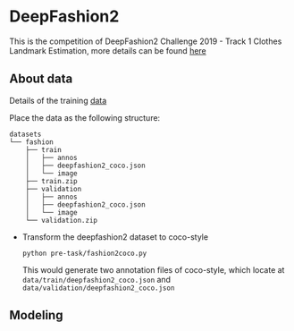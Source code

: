 # DeepFashion2

This is the competition of DeepFashion2 Challenge 2019 - Track 1 Clothes Landmark Estimation, more details can be found [here](https://competitions.codalab.org/competitions/23095#learn_the_details)

## About data

Details of the training [data](DATA_FORMAT.md)

Place the data as the following structure:
```
datasets
└── fashion
    ├── train
    │   ├── annos
    │   ├── deepfashion2_coco.json
    │   └── image
    ├── train.zip
    ├── validation
    │   ├── annos
    │   ├── deepfashion2_coco.json
    │   └── image
    └── validation.zip
```

- Transform the deepfashion2 dataset to coco-style

    `python pre-task/fashion2coco.py`

    This would generate two annotation files of coco-style, which locate at `data/train/deepfashion2_coco.json` and `data/validation/deepfashion2_coco.json`

## Modeling
